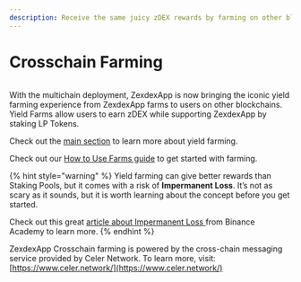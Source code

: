 ```yaml
---
description: Receive the same juicy zDEX rewards by farming on other blockchains
---
```


# Crosschain Farming

<figure><img src="../../../.gitbook/images/image (9).png" alt=""><figcaption></figcaption></figure>

With the multichain deployment, ZexdexApp is now bringing the iconic yield farming experience from ZexdexApp farms to users on other blockchains. Yield Farms allow users to earn zDEX while supporting ZexdexApp by staking LP Tokens.

Check out the [main section](../) to learn more about yield farming.

Check out our [How to Use Farms guide](https://docs.zexdex.app/products/yield-farming/how-to-use-farms) to get started with farming.

{% hint style="warning" %}
Yield farming can give better rewards than Staking Pools, but it comes with a risk of **Impermanent Loss**. It’s not as scary as it sounds, but it is worth learning about the concept before you get started.

Check out this great [article about Impermanent Loss ](https://academy.binance.com/en/articles/impermanent-loss-explained)from Binance Academy to learn more.
{% endhint %}

ZexdexApp Crosschain farming is powered by the cross-chain messaging service provided by Celer Network. To learn more, visit: [https://www.celer.network/](https://www.celer.network/)

